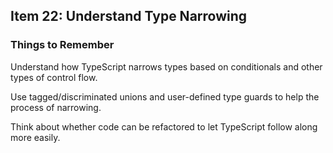 ## Item 22: Understand Type Narrowing

### Things to Remember
Understand how TypeScript narrows types based on conditionals and other types of control flow.

Use tagged/discriminated unions and user-defined type guards to help the process of narrowing.

Think about whether code can be refactored to let TypeScript follow along more easily.